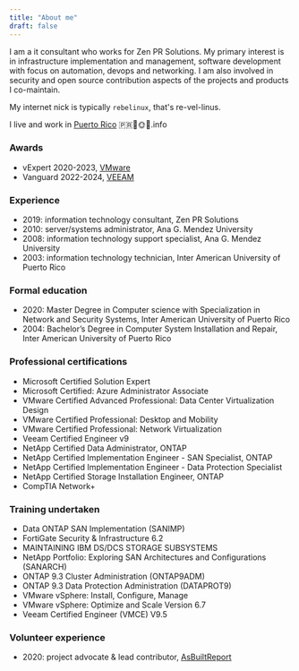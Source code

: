 ```yaml
---
title: "About me"
draft: false
---
```


I am a it consultant who works for Zen PR Solutions. My primary interest is in infrastructure
implementation and management, software development with focus on automation, devops and networking.
I am also involved in security and open source contribution aspects of the projects and products I co-maintain.

My internet nick is typically `rebelinux`, that's re-vel-linus.

I live and work in [Puerto Rico](https://www.discoverpuertorico.com/) 🇵🇷🌴🌞🌊.info

### Awards

* vExpert 2020-2023, [VMware](https://vexpert.vmware.com/directory/6271)
* Vanguard 2022-2024, [VEEAM](https://community.veeam.com/p/veeamvanguard?)

### Experience

* 2019: information technology consultant, Zen PR Solutions
* 2010: server/systems administrator, Ana G. Mendez University
* 2008: information technology support specialist, Ana G. Mendez University
* 2003: information technology technician, Inter American University of Puerto Rico

### Formal education

* 2020: Master Degree in Computer science with Specialization in Network and Security Systems, Inter American University of Puerto Rico
* 2004: Bachelor’s Degree in Computer System Installation and Repair, Inter American University of Puerto Rico

### Professional certifications

* Microsoft Certified Solution Expert
* Microsoft Certified: Azure Administrator Associate
* VMware Certified Advanced Professional: Data Center Virtualization Design
* VMware Certified Professional: Desktop and Mobility
* VMware Certified Professional: Network Virtualization
* Veeam Certified Engineer v9
* NetApp Certified Data Administrator, ONTAP
* NetApp Certified Implementation Engineer - SAN Specialist, ONTAP
* NetApp Certified Implementation Engineer - Data Protection Specialist
* NetApp Certified Storage Installation Engineer, ONTAP
* CompTIA Network+

### Training undertaken

* Data ONTAP SAN Implementation (SANIMP)
* FortiGate Security & Infrastructure 6.2
* MAINTAINING IBM DS/DCS STORAGE SUBSYSTEMS
* NetApp Portfolio: Exploring SAN Architectures and Configurations (SANARCH)
* ONTAP 9.3 Cluster Administration (ONTAP9ADM)
* ONTAP 9.3 Data Protection Administration (DATAPROT9)
* VMware vSphere: Install, Configure, Manage
* VMware vSphere: Optimize and Scale Version 6.7
* Veeam Certified Engineer (VMCE) V9.5

### Volunteer experience

* 2020: project advocate & lead contributor, [AsBuiltReport](https://www.asbuiltreport.com/about/acknowledgements/)
